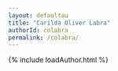 ```yaml
---
layout: defaultau
title: "Carilda Oliver Labra"
authorId: colabra
permalink: /colabra/
---
```

{% include loadAuthor.html %}
<script>
    $(document).ready(function(){
        showAuthorBio('{{ page.authorId }}');
   });
</script>

